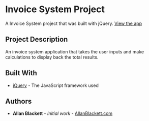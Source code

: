 # Invoice System Project
A Invoice System project that was built with jQuery. [View the app](https://jquery-invoice-project.herokuapp.com/)


## Project Description
An invoice system application that takes the user inputs and make calculations to display back the total results.

## Built With

* [jQuery](https://jquery.com/) - The JavaScript framework used

## Authors

* **Allan Blackett** - *Initial work* - [AllanBlackett.com](https://Allanblackett.com)



